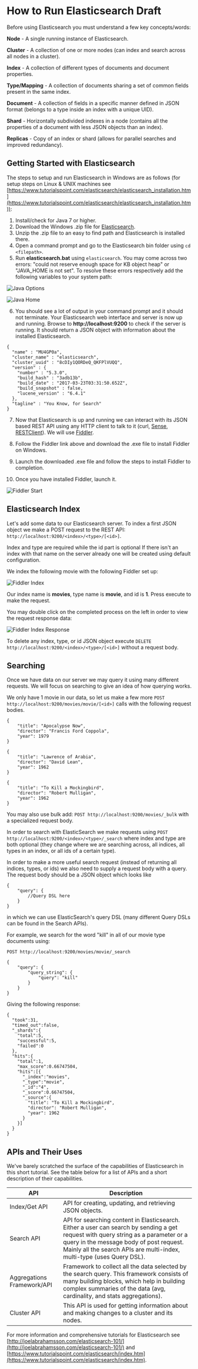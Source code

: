 # How to Run Elasticsearch Draft
<!-- how to setup, run, and use the tool -->
Before using Elasticsearch you must understand a few key concepts/words:

**Node** - A single running instance of Elasticsearch.

**Cluster** - A collection of one or more nodes (can index and search across all nodes in a cluster).

**Index** - A collection of different types of documents and document properties.

**Type/Mapping** - A collection of documents sharing a set of common fields present in the same index.

**Document** - A collection of fields in a specific manner defined in JSON format (belongs to a type inside an index with a unique UID).

**Shard** - Horizontally subdivided indexes in a node (contains all the properties of a document with less JSON objects than an index).

**Replicas** - Copy of an index or shard (allows for parallel searches and improved redundancy).


## Getting Started with Elasticsearch
The steps to setup and run Elasticsearch in Windows are as follows (for setup steps on Linux & UNIX machines see [https://www.tutorialspoint.com/elasticsearch/elasticsearch_installation.htm](https://www.tutorialspoint.com/elasticsearch/elasticsearch_installation.htm)):

1. Install/check for Java 7 or higher.
2. Download the Windows .zip file for [Elasticsearch](https://www.elastic.co/downloads/elasticsearch).
3. Unzip the .zip file to an easy to find path and Elasticsearch is installed there.
4. Open a command prompt and go to the Elasticsearch bin folder using `cd <filepath>`.
5. Run **elasticsearch.bat** using `elasticsearch`. You may come across two errors: "could not reserve enough space for <number>KB object heap" or "JAVA_HOME is not set". To resolve these errors respectively add the following variables to your system path:

  ![Java Options](/images/javaoptions.png)

  ![Java Home](/images/javahome.png)

6. You should see a lot of output in your command prompt and it should not terminate. Your Elasticsearch web interface and server is now up and running. Browse to **http://localhost:9200** to check if the server is running. It should return a JSON object with information about the installed Elasticsearch.

  ```
  {
    "name" : "MU4GP0a",
    "cluster_name" : "elasticsearch",
    "cluster_uuid" : "8cDIy1QORDeQ_QKFPlVUQQ",
    "version" : {
      "number" : "5.3.0",
      "build_hash" : "3adb13b",
      "build_date" : "2017-03-23T03:31:50.652Z",
      "build_snapshot" : false,
      "lucene_version" : "6.4.1"
    },
    "tagline" : "You Know, for Search"
  }
  ```
7. Now that Elasticsearch is up and running we can interact with its JSON based REST API using any HTTP client to talk to it (curl, [Sense](https://chrome.google.com/webstore/detail/sense-beta/lhjgkmllcaadmopgmanpapmpjgmfcfig?hl=en), [RESTClient](https://addons.mozilla.org/en-US/firefox/addon/restclient/)). We will use [Fiddler](https://www.telerik.com/download/fiddler).

8. Follow the Fiddler link above and download the .exe file to install Fiddler on Windows.

9. Launch the downloaded .exe file and follow the steps to install Fiddler to completion.

9. Once you have installed Fiddler, launch it.

  ![Fiddler Start](/images/fiddlerstart.png)

## Elasticsearch Index
Let's add some data to our Elasticsearch server. To index a first JSON object we make a POST request to the REST API: `http://localhost:9200/<index>/<type>/[<id>]`.

Index and type are required while the id part is optional If there isn't an index with that name on the server already one will be created using default configuration.

We index the following movie with the following Fiddler set up:

![Fiddler Index](/images/fiddlerindex.png)

Our index name is **movies**, type name is **movie**, and id is **1**. Press execute to make the request.

You may double click on the completed process on the left in order to view the request response data:

![Fiddler Index Response](/images/fiddlerindexresponse.png)

To delete any index, type, or id JSON object execute `DELETE http://localhost:9200/<index>/<type>/[<id>]` without a request body.

## Searching
Once we have data on our server we may query it using many different requests. We will focus on searching to give an idea of how querying works.

We only have 1 movie in our data, so let us make a few more `POST http://localhost:9200/movies/movie/[<id>]` calls with the following request bodies.

```
{
    "title": "Apocalypse Now",
    "director": "Francis Ford Coppola",
    "year": 1979
}

{
    "title": "Lawrence of Arabia",
    "director": "David Lean",
    "year": 1962
}

{
    "title": "To Kill a Mockingbird",
    "director": "Robert Mulligan",
    "year": 1962
}
```

You may also use bulk add: `POST http://localhost:9200/movies/_bulk` with a specialized request body.

In order to search with ElasticSearch we make requests using `POST http://localhost:9200/<index>/<type>/_search` where index and type are both optional (they change where we are searching across, all indices, all types in an index, or all ids of a certain type).

In order to make a more useful search request (instead of returning all indices, types, or ids) we also need to supply a request body with a query. The request body should be a JSON object which looks like

```
{
    "query": {
        //Query DSL here
    }
}
```

in which we can use ElasticSearch's query DSL (many different Query DSLs can be found in the Search APIs).

For example, we search for the word "kill" in all of our movie type documents using:

```
POST http://localhost:9200/movies/movie/_search

{
    "query": {
        "query_string": {
            "query": "kill"
        }
    }
}
```

Giving the following response:

```
{
  "took":31,
  "timed_out":false,
  "_shards":{
    "total":5,
    "successful":5,
    "failed":0
  },
  "hits":{
    "total":1,
    "max_score":0.66747504,
    "hits":[{
      "_index":"movies",
      "_type":"movie",
      "_id":"4",
      "_score":0.66747504,
      "_source":{
        "title": "To Kill a Mockingbird",
        "director": "Robert Mulligan",
        "year": 1962
      }
    }]
  }
}
```

## APIs and Their Uses
We've barely scratched the surface of the capabilities of Elasticsearch in this short tutorial. See the table below for a list of APIs and a short description of their capabilities.

| API  | Description |
|--------- | ----------------- |
| Index/Get API |  API for creating, updating, and retrieving JSON objects. |
| Search API | API for searching content in Elasticsearch. Either a user can search by sending a get request with query string as a parameter or a query in the message body of post request. Mainly all the search APIs are multi-index, multi-type (uses Query DSL). |
| Aggregations Framework/API | Framework to collect all the data selected by the search query. This framework consists of many building blocks, which help in building complex summaries of the data (avg, cardinality, and stats aggregations). |
| Cluster API | This API is used for getting information about and making changes to a cluster and its nodes. |

For more information and comprehensive tutorials for Elasticsearch see [http://joelabrahamsson.com/elasticsearch-101/](http://joelabrahamsson.com/elasticsearch-101/) and [https://www.tutorialspoint.com/elasticsearch/index.htm](https://www.tutorialspoint.com/elasticsearch/index.htm).
